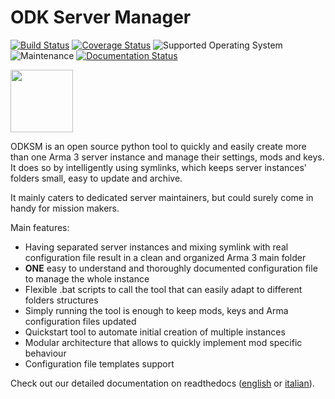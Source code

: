 # ODK Server Manager
[![Build Status](https://travis-ci.com/CarloDePieri/odk_servermanager.svg?branch=master)](https://travis-ci.com/CarloDePieri/odk_servermanager)
[![Coverage Status](https://coveralls.io/repos/github/CarloDePieri/odk_servermanager/badge.svg?branch=master)](https://coveralls.io/github/CarloDePieri/odk_servermanager?branch=master)
![Supported Operating System](https://img.shields.io/badge/os-Windows-blue)
![Maintenance](https://img.shields.io/maintenance/yes/2021)
[![Documentation Status](https://readthedocs.org/projects/odksm/badge/?version=latest)](https://odksm.readthedocs.io/en/latest/?badge=latest)

[<img src="https://www.odkclan.it/img/ODK-logo.jpg" height="100">](https://www.odkclan.it/)

ODKSM is an open source python tool to quickly and easily create more than one Arma 3 server instance and manage their
settings, mods and keys. It does so by intelligently using symlinks, which keeps server instances' folders small, easy
to update and archive.

It mainly caters to dedicated server maintainers, but could surely come in handy for mission makers.

Main features:

* Having separated server instances and mixing symlink with real configuration file result in a clean and organized Arma 3 main folder
* **ONE** easy to understand and thoroughly documented configuration file to manage the whole instance
* Flexible .bat scripts to call the tool that can easily adapt to different folders structures
* Simply running the tool is enough to keep mods, keys and Arma configuration files updated
* Quickstart tool to automate initial creation of multiple instances
* Modular architecture that allows to quickly implement mod specific behaviour
* Configuration file templates support

Check out our detailed documentation on readthedocs ([english](https://odksm.readthedocs.io/en/latest/) or [italian](https://odksm.readthedocs.io/it/latest/)).
